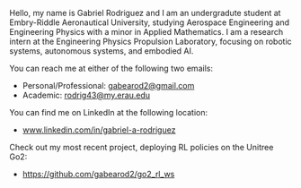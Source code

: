 Hello, my name is Gabriel Rodriguez and I am an undergradute student at Embry-Riddle Aeronautical University, studying Aerospace Engineering and Engineering Physics with a minor in Applied Mathematics. I am a research intern at the Engineering Physics Propulsion Laboratory, focusing on robotic systems, autonomous systems, and embodied AI.

You can reach me at either of the following two emails:
- Personal/Professional: gabearod2@gmail.com
- Academic: rodrig43@my.erau.edu

You can find me on LinkedIn at the following location:
- www.linkedin.com/in/gabriel-a-rodriguez

Check out my most recent project, deploying RL policies on the Unitree Go2:
- https://github.com/gabearod2/go2_rl_ws
